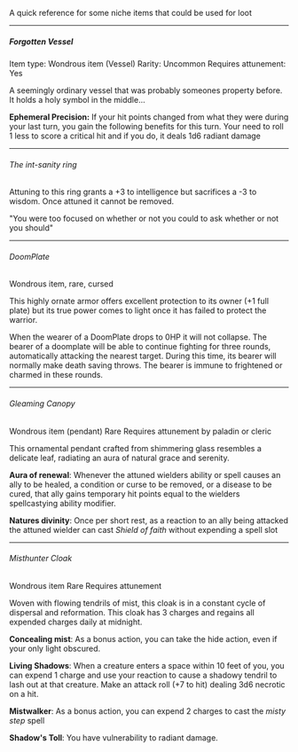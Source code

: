 A quick reference for some niche items that could be used for loot

---

##### Forgotten Vessel

Item type: Wondrous item (Vessel)
Rarity: Uncommon
Requires attunement: Yes

A seemingly ordinary vessel that was probably someones property before. It holds a holy symbol in the middle...

**Ephemeral Precision:** If your hit points changed from what they were during your last turn, you gain the following benefits for this turn. Your need to roll 1 less to score a critical hit and if you do, it deals 1d6 radiant damage

---

###### The int-sanity ring

Attuning to this ring grants a +3 to intelligence but sacrifices a -3 to wisdom. Once attuned it cannot be removed.

"You were too focused on whether or not you could to ask whether or not you should"

---

###### DoomPlate

Wondrous item, rare, cursed

This highly ornate armor offers excellent protection to its owner (+1 full plate) but its true power comes to light once it has failed to protect the warrior.

When the wearer of a DoomPlate drops to 0HP it will not collapse. The bearer of a doomplate will be able to continue fighting for three rounds, automatically attacking the nearest target. During this time, its bearer will normally make death saving throws. The bearer is immune to frightened or charmed in these rounds.

---

###### Gleaming Canopy

Wondrous item (pendant)
Rare
Requires attunement by paladin or cleric

This ornamental pendant crafted from shimmering glass resembles a delicate leaf, radiating an aura of natural grace and serenity.

**Aura of renewal**: Whenever the attuned wielders ability or spell causes an ally to be healed, a condition or curse to be removed, or a disease to be cured, that ally gains temporary hit points equal to the wielders spellcastying ability modifier.

**Natures divinity**: Once per short rest, as a reaction to an ally being attacked the attuned wielder can cast *Shield of faith* without expending a spell slot

---

###### Misthunter Cloak

Wondrous item
Rare
Requires attunement

Woven with flowing tendrils of mist, this cloak is in a constant cycle of dispersal and reformation. This cloak has 3 charges and regains all expended charges daily at midnight.

**Concealing mist**: As a bonus action, you can take the hide action, even if your only light obscured.

**Living Shadows**: When a creature enters a space within 10 feet of you, you can expend 1 charge and use your reaction to cause a shadowy tendril to lash out at that creature. Make an attack roll (+7 to hit) dealing 3d6 necrotic on a hit.

**Mistwalker**: As a bonus action, you can expend 2 charges to cast the *misty step* spell

**Shadow's Toll**: You have vulnerability to radiant damage.